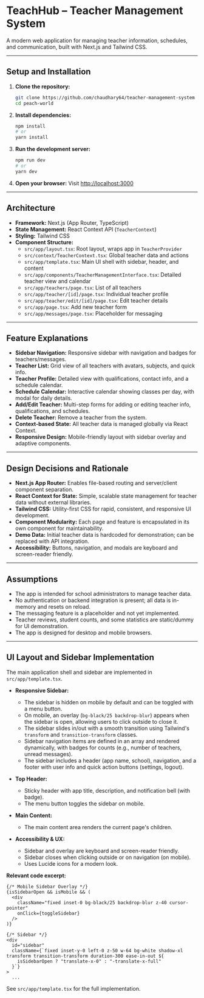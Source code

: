 # TeachHub – Teacher Management System

A modern web application for managing teacher information, schedules, and communication, built with Next.js and Tailwind CSS.

---

## Setup and Installation

1. **Clone the repository:**

   ```bash
   git clone https://github.com/chaudhary64/teacher-management-system
   cd peach-world
   ```

2. **Install dependencies:**

   ```bash
   npm install
   # or
   yarn install
   ```

3. **Run the development server:**

   ```bash
   npm run dev
   # or
   yarn dev
   ```

4. **Open your browser:**
   Visit [http://localhost:3000](http://localhost:3000)

---

## Architecture

- **Framework:** Next.js (App Router, TypeScript)
- **State Management:** React Context API (`TeacherContext`)
- **Styling:** Tailwind CSS
- **Component Structure:**
  - `src/app/layout.tsx`: Root layout, wraps app in `TeacherProvider`
  - `src/context/TeacherContext.tsx`: Global teacher data and actions
  - `src/app/template.tsx`: Main UI shell with sidebar, header, and content
  - `src/app/components/TeacherManagementInterface.tsx`: Detailed teacher view and calendar
  - `src/app/teachers/page.tsx`: List of all teachers
  - `src/app/teacher/[id]/page.tsx`: Individual teacher profile
  - `src/app/teacher/edit/[id]/page.tsx`: Edit teacher details
  - `src/app/page.tsx`: Add new teacher form
  - `src/app/messages/page.tsx`: Placeholder for messaging

---

## Feature Explanations

- **Sidebar Navigation:** Responsive sidebar with navigation and badges for teachers/messages.
- **Teacher List:** Grid view of all teachers with avatars, subjects, and quick info.
- **Teacher Profile:** Detailed view with qualifications, contact info, and a schedule calendar.
- **Schedule Calendar:** Interactive calendar showing classes per day, with modal for daily details.
- **Add/Edit Teacher:** Multi-step forms for adding or editing teacher info, qualifications, and schedules.
- **Delete Teacher:** Remove a teacher from the system.
- **Context-based State:** All teacher data is managed globally via React Context.
- **Responsive Design:** Mobile-friendly layout with sidebar overlay and adaptive components.

---

## Design Decisions and Rationale

- **Next.js App Router:** Enables file-based routing and server/client component separation.
- **React Context for State:** Simple, scalable state management for teacher data without external libraries.
- **Tailwind CSS:** Utility-first CSS for rapid, consistent, and responsive UI development.
- **Component Modularity:** Each page and feature is encapsulated in its own component for maintainability.
- **Demo Data:** Initial teacher data is hardcoded for demonstration; can be replaced with API integration.
- **Accessibility:** Buttons, navigation, and modals are keyboard and screen-reader friendly.

---

## Assumptions

- The app is intended for school administrators to manage teacher data.
- No authentication or backend integration is present; all data is in-memory and resets on reload.
- The messaging feature is a placeholder and not yet implemented.
- Teacher reviews, student counts, and some statistics are static/dummy for UI demonstration.
- The app is designed for desktop and mobile browsers.

---

## UI Layout and Sidebar Implementation

The main application shell and sidebar are implemented in `src/app/template.tsx`.

- **Responsive Sidebar:**

  - The sidebar is hidden on mobile by default and can be toggled with a menu button.
  - On mobile, an overlay (`bg-black/25 backdrop-blur`) appears when the sidebar is open, allowing users to click outside to close it.
  - The sidebar slides in/out with a smooth transition using Tailwind's `transform` and `transition-transform` classes.
  - Sidebar navigation items are defined in an array and rendered dynamically, with badges for counts (e.g., number of teachers, unread messages).
  - The sidebar includes a header (app name, school), navigation, and a footer with user info and quick action buttons (settings, logout).

- **Top Header:**

  - Sticky header with app title, description, and notification bell (with badge).
  - The menu button toggles the sidebar on mobile.

- **Main Content:**

  - The main content area renders the current page's children.

- **Accessibility & UX:**
  - Sidebar and overlay are keyboard and screen-reader friendly.
  - Sidebar closes when clicking outside or on navigation (on mobile).
  - Uses Lucide icons for a modern look.

**Relevant code excerpt:**

```tsx
{/* Mobile Sidebar Overlay */}
{isSidebarOpen && isMobile && (
  <div
    className="fixed inset-0 bg-black/25 backdrop-blur z-40 cursor-pointer"
    onClick={toggleSidebar}
  />
)}

{/* Sidebar */}
<div
  id="sidebar"
  className={`fixed inset-y-0 left-0 z-50 w-64 bg-white shadow-xl transform transition-transform duration-300 ease-in-out ${
    isSidebarOpen ? "translate-x-0" : "-translate-x-full"
  }`}
>
  ...
```

See `src/app/template.tsx` for the full implementation.
